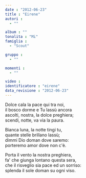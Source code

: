 ```yaml
---
date : "2012-06-23"
title : "Eirene"
autori : 
  - ""

album : ""
tonalita : "Mi"
famiglia : 
  - "Scout"

gruppo : 
  - ""

momenti : 
  - ""

video : 
identificatore : "eirene"
data_revisione : "2012-06-23"
---
```

  
  
Dolce cala la pace qui tra noi,  
il bosco dorme e Tu lassù ancora  
ascolti, nostra, la dolce preghiera;  
scendi, notte, va via la paura.  
  
  
  
Bianca luna, la notte tingi tu,  
quante stelle brillano lassù;  
dimmi Dio doman dove saremo:  
porteremo amor dove non c'è.  
  
  
  
Porta il vento la nostra preghiera,  
fa' che giunga lontano questa sera,  
che il risveglio sia pace ed un sorriso:  
splenda il sole doman su ogni viso.  
  
  
  
